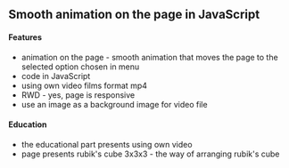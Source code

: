 ## Smooth animation on the page in JavaScript

#### Features
* animation on the page - smooth animation that moves the page to the selected option chosen in menu
* code in JavaScript
* using own video films format mp4
* RWD - yes, page is responsive
* use an image as a background image for video file

#### Education
* the educational part presents using own video
* page presents rubik's cube 3x3x3 - the way of arranging rubik's cube



